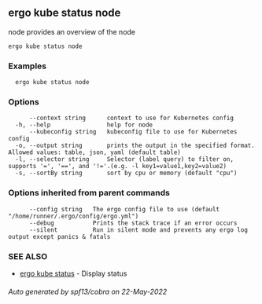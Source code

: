 ## ergo kube status node

node provides an overview of the node

```
ergo kube status node
```

### Examples

```
  ergo kube status node
```

### Options

```
      --context string      context to use for Kubernetes config
  -h, --help                help for node
      --kubeconfig string   kubeconfig file to use for Kubernetes config
  -o, --output string       prints the output in the specified format. Allowed values: table, json, yaml (default table)
  -l, --selector string     Selector (label query) to filter on, supports '=', '==', and '!='.(e.g. -l key1=value1,key2=value2)
  -s, --sortBy string       sort by cpu or memory (default "cpu")
```

### Options inherited from parent commands

```
      --config string   The ergo config file to use (default "/home/runner/.ergo/config/ergo.yml")
      --debug           Prints the stack trace if an error occurs
      --silent          Run in silent mode and prevents any ergo log output except panics & fatals
```

### SEE ALSO

* [ergo kube status](ergo_kube_status.md)	 - Display status

###### Auto generated by spf13/cobra on 22-May-2022
